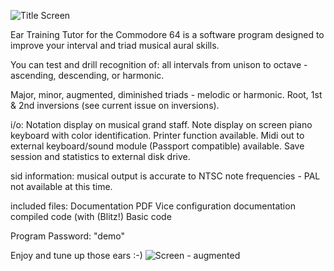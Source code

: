 ![Title Screen](https://github.com/SX64man/Ear-Training-Tutor-for-the-Commodore-64/assets/144634808/21f94e6c-a31b-4374-b4e1-c59f0d5efbf8)

Ear Training Tutor for the Commodore 64 is a software program designed to improve your interval and triad musical aural skills. 

You can test and drill recognition of:
all intervals from unison to octave - ascending, descending, or harmonic.

Major, minor, augmented, diminished triads - melodic or harmonic.  Root, 1st & 2nd inversions (see current issue on inversions).  

i/o:
Notation display on musical grand staff.
Note display on screen piano keyboard with color identification.
Printer function available.
Midi out to external keyboard/sound module (Passport compatible) available.
Save session and statistics to external disk drive.

sid information:
musical output is accurate to NTSC note frequencies - PAL not available at this time.

included files:
Documentation PDF
Vice configuration documentation
compiled code (with (Blitz!)
Basic code

Program Password: "demo"

Enjoy and tune up those ears :-)
![Screen - augmented](https://github.com/SX64man/Ear-Training-Tutor-for-the-Commodore-64/assets/144634808/ca06f839-98e9-4300-acb9-ac94522e2d62)

